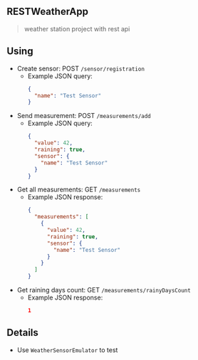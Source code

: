## RESTWeatherApp

> weather station project with rest api

## Using
- Create sensor: POST `/sensor/registration`
  * Example JSON query:
    ```json
    {
      "name": "Test Sensor"
    }
    ```
- Send measurement: POST `/measurements/add`
  * Example JSON query:
    ```json
    {
      "value": 42,
      "raining": true,
      "sensor": {
        "name": "Test Sensor"
      }
    }
    ```
- Get all measurements: GET `/measurements`
  * Example JSON response:
      ```json
      {
        "measurements": [
          {
            "value": 42,
            "raining": true,
            "sensor": {
              "name": "Test Sensor"
            }
          }
        ]
      }
      ```
- Get raining days count: GET `/measurements/rainyDaysCount`
    * Example JSON response:
      ```json
      1
      ```

## Details
- Use `WeatherSensorEmulator` to test